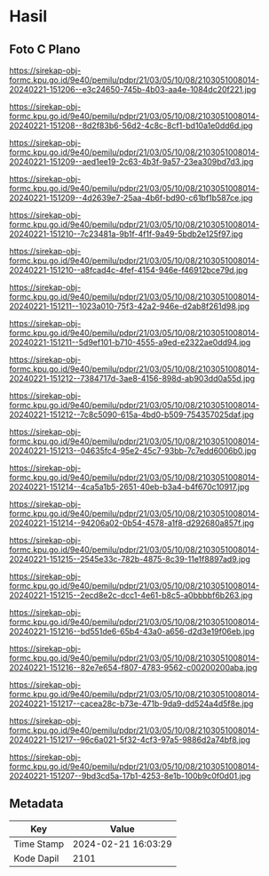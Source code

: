 # Hasil

## Foto C Plano

https://sirekap-obj-formc.kpu.go.id/9e40/pemilu/pdpr/21/03/05/10/08/2103051008014-20240221-151206--e3c24650-745b-4b03-aa4e-1084dc20f221.jpg

https://sirekap-obj-formc.kpu.go.id/9e40/pemilu/pdpr/21/03/05/10/08/2103051008014-20240221-151208--8d2f83b6-56d2-4c8c-8cf1-bd10a1e0dd6d.jpg

https://sirekap-obj-formc.kpu.go.id/9e40/pemilu/pdpr/21/03/05/10/08/2103051008014-20240221-151209--aed1ee19-2c63-4b3f-9a57-23ea309bd7d3.jpg

https://sirekap-obj-formc.kpu.go.id/9e40/pemilu/pdpr/21/03/05/10/08/2103051008014-20240221-151209--4d2639e7-25aa-4b6f-bd90-c61bf1b587ce.jpg

https://sirekap-obj-formc.kpu.go.id/9e40/pemilu/pdpr/21/03/05/10/08/2103051008014-20240221-151210--7c23481a-9b1f-4f1f-9a49-5bdb2e125f97.jpg

https://sirekap-obj-formc.kpu.go.id/9e40/pemilu/pdpr/21/03/05/10/08/2103051008014-20240221-151210--a8fcad4c-4fef-4154-946e-f46912bce79d.jpg

https://sirekap-obj-formc.kpu.go.id/9e40/pemilu/pdpr/21/03/05/10/08/2103051008014-20240221-151211--1023a010-75f3-42a2-946e-d2ab8f261d98.jpg

https://sirekap-obj-formc.kpu.go.id/9e40/pemilu/pdpr/21/03/05/10/08/2103051008014-20240221-151211--5d9ef101-b710-4555-a9ed-e2322ae0dd94.jpg

https://sirekap-obj-formc.kpu.go.id/9e40/pemilu/pdpr/21/03/05/10/08/2103051008014-20240221-151212--7384717d-3ae8-4156-898d-ab903dd0a55d.jpg

https://sirekap-obj-formc.kpu.go.id/9e40/pemilu/pdpr/21/03/05/10/08/2103051008014-20240221-151212--7c8c5090-615a-4bd0-b509-754357025daf.jpg

https://sirekap-obj-formc.kpu.go.id/9e40/pemilu/pdpr/21/03/05/10/08/2103051008014-20240221-151213--04635fc4-95e2-45c7-93bb-7c7edd6006b0.jpg

https://sirekap-obj-formc.kpu.go.id/9e40/pemilu/pdpr/21/03/05/10/08/2103051008014-20240221-151214--4ca5a1b5-2651-40eb-b3a4-b4f670c10917.jpg

https://sirekap-obj-formc.kpu.go.id/9e40/pemilu/pdpr/21/03/05/10/08/2103051008014-20240221-151214--94206a02-0b54-4578-a1f8-d292680a857f.jpg

https://sirekap-obj-formc.kpu.go.id/9e40/pemilu/pdpr/21/03/05/10/08/2103051008014-20240221-151215--2545e33c-782b-4875-8c39-11e1f8897ad9.jpg

https://sirekap-obj-formc.kpu.go.id/9e40/pemilu/pdpr/21/03/05/10/08/2103051008014-20240221-151215--2ecd8e2c-dcc1-4e61-b8c5-a0bbbbf6b263.jpg

https://sirekap-obj-formc.kpu.go.id/9e40/pemilu/pdpr/21/03/05/10/08/2103051008014-20240221-151216--bd551de6-65b4-43a0-a656-d2d3e19f06eb.jpg

https://sirekap-obj-formc.kpu.go.id/9e40/pemilu/pdpr/21/03/05/10/08/2103051008014-20240221-151216--82e7e654-f807-4783-9562-c00200200aba.jpg

https://sirekap-obj-formc.kpu.go.id/9e40/pemilu/pdpr/21/03/05/10/08/2103051008014-20240221-151217--cacea28c-b73e-471b-9da9-dd524a4d5f8e.jpg

https://sirekap-obj-formc.kpu.go.id/9e40/pemilu/pdpr/21/03/05/10/08/2103051008014-20240221-151217--96c6a021-5f32-4cf3-97a5-9886d2a74bf8.jpg

https://sirekap-obj-formc.kpu.go.id/9e40/pemilu/pdpr/21/03/05/10/08/2103051008014-20240221-151207--9bd3cd5a-17b1-4253-8e1b-100b9c0f0d01.jpg


## Metadata

| Key        | Value               |
| ---------- | ------------------- |
| Time Stamp | 2024-02-21 16:03:29 |
| Kode Dapil | 2101                |




